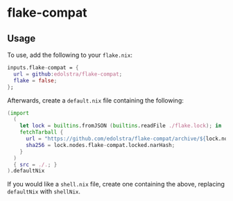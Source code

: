 # flake-compat

## Usage

To use, add the following to your `flake.nix`:

```nix
inputs.flake-compat = {
  url = github:edolstra/flake-compat;
  flake = false;
};
```

Afterwards, create a `default.nix` file containing the following:

```nix
(import
  (
    let lock = builtins.fromJSON (builtins.readFile ./flake.lock); in
    fetchTarball {
      url = "https://github.com/edolstra/flake-compat/archive/${lock.nodes.flake-compat.locked.rev}.tar.gz";
      sha256 = lock.nodes.flake-compat.locked.narHash;
    }
  )
  { src = ./.; }
).defaultNix
```

If you would like a `shell.nix` file, create one containing the above, replacing `defaultNix` with `shellNix`.

